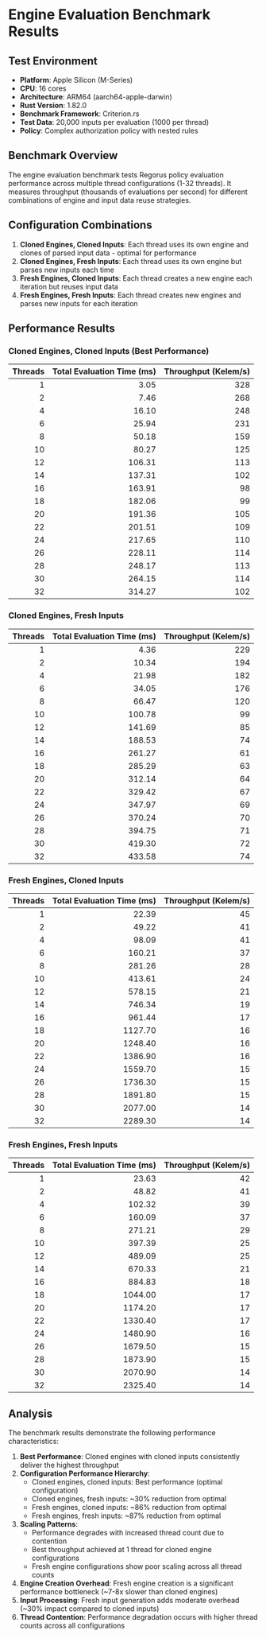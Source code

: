 # Engine Evaluation Benchmark Results

## Test Environment
- **Platform**: Apple Silicon (M-Series)
- **CPU**: 16 cores
- **Architecture**: ARM64 (aarch64-apple-darwin)
- **Rust Version**: 1.82.0
- **Benchmark Framework**: Criterion.rs
- **Test Data**: 20,000 inputs per evaluation (1000 per thread)
- **Policy**: Complex authorization policy with nested rules

## Benchmark Overview

The engine evaluation benchmark tests Regorus policy evaluation performance across multiple thread configurations (1-32 threads). It measures throughput (thousands of evaluations per second) for different combinations of engine and input data reuse strategies.

## Configuration Combinations

1. **Cloned Engines, Cloned Inputs**: Each thread uses its own engine and clones of parsed input data - optimal for performance
2. **Cloned Engines, Fresh Inputs**: Each thread uses its own engine but parses new inputs each time
3. **Fresh Engines, Cloned Inputs**: Each thread creates a new engine each iteration but reuses input data
4. **Fresh Engines, Fresh Inputs**: Each thread creates new engines and parses new inputs for each iteration

## Performance Results

### Cloned Engines, Cloned Inputs (Best Performance)
| Threads | Total Evaluation Time (ms) | Throughput (Kelem/s) |
|--------:|---------------------------:|---------------------:|
|       1 |                       3.05 |                  328 |
|       2 |                       7.46 |                  268 |
|       4 |                      16.10 |                  248 |
|       6 |                      25.94 |                  231 |
|       8 |                      50.18 |                  159 |
|      10 |                      80.27 |                  125 |
|      12 |                     106.31 |                  113 |
|      14 |                     137.31 |                  102 |
|      16 |                     163.91 |                   98 |
|      18 |                     182.06 |                   99 |
|      20 |                     191.36 |                  105 |
|      22 |                     201.51 |                  109 |
|      24 |                     217.65 |                  110 |
|      26 |                     228.11 |                  114 |
|      28 |                     248.17 |                  113 |
|      30 |                     264.15 |                  114 |
|      32 |                     314.27 |                  102 |

### Cloned Engines, Fresh Inputs
| Threads | Total Evaluation Time (ms) | Throughput (Kelem/s) |
|--------:|---------------------------:|---------------------:|
|       1 |                       4.36 |                  229 |
|       2 |                      10.34 |                  194 |
|       4 |                      21.98 |                  182 |
|       6 |                      34.05 |                  176 |
|       8 |                      66.47 |                  120 |
|      10 |                     100.78 |                   99 |
|      12 |                     141.69 |                   85 |
|      14 |                     188.53 |                   74 |
|      16 |                     261.27 |                   61 |
|      18 |                     285.29 |                   63 |
|      20 |                     312.14 |                   64 |
|      22 |                     329.42 |                   67 |
|      24 |                     347.97 |                   69 |
|      26 |                     370.24 |                   70 |
|      28 |                     394.75 |                   71 |
|      30 |                     419.30 |                   72 |
|      32 |                     433.58 |                   74 |

### Fresh Engines, Cloned Inputs
| Threads | Total Evaluation Time (ms) | Throughput (Kelem/s) |
|--------:|---------------------------:|---------------------:|
|       1 |                      22.39 |                   45 |
|       2 |                      49.22 |                   41 |
|       4 |                      98.09 |                   41 |
|       6 |                     160.21 |                   37 |
|       8 |                     281.26 |                   28 |
|      10 |                     413.61 |                   24 |
|      12 |                     578.15 |                   21 |
|      14 |                     746.34 |                   19 |
|      16 |                     961.44 |                   17 |
|      18 |                    1127.70 |                   16 |
|      20 |                    1248.40 |                   16 |
|      22 |                    1386.90 |                   16 |
|      24 |                    1559.70 |                   15 |
|      26 |                    1736.30 |                   15 |
|      28 |                    1891.80 |                   15 |
|      30 |                    2077.00 |                   14 |
|      32 |                    2289.30 |                   14 |

### Fresh Engines, Fresh Inputs
| Threads | Total Evaluation Time (ms) | Throughput (Kelem/s) |
|--------:|---------------------------:|---------------------:|
|       1 |                      23.63 |                   42 |
|       2 |                      48.82 |                   41 |
|       4 |                     102.32 |                   39 |
|       6 |                     160.09 |                   37 |
|       8 |                     271.21 |                   29 |
|      10 |                     397.39 |                   25 |
|      12 |                     489.09 |                   25 |
|      14 |                     670.33 |                   21 |
|      16 |                     884.83 |                   18 |
|      18 |                    1044.00 |                   17 |
|      20 |                    1174.20 |                   17 |
|      22 |                    1330.40 |                   17 |
|      24 |                    1480.90 |                   16 |
|      26 |                    1679.50 |                   15 |
|      28 |                    1873.90 |                   15 |
|      30 |                    2070.90 |                   14 |
|      32 |                    2325.40 |                   14 |

## Analysis

The benchmark results demonstrate the following performance characteristics:

1. **Best Performance**: Cloned engines with cloned inputs consistently deliver the highest throughput
2. **Configuration Performance Hierarchy**:
   - Cloned engines, cloned inputs: Best performance (optimal configuration)
   - Cloned engines, fresh inputs: ~30% reduction from optimal
   - Fresh engines, cloned inputs: ~86% reduction from optimal
   - Fresh engines, fresh inputs: ~87% reduction from optimal
3. **Scaling Patterns**: 
   - Performance degrades with increased thread count due to contention
   - Best throughput achieved at 1 thread for cloned engine configurations
   - Fresh engine configurations show poor scaling across all thread counts
4. **Engine Creation Overhead**: Fresh engine creation is a significant performance bottleneck (~7-8x slower than cloned engines)
5. **Input Processing**: Fresh input generation adds moderate overhead (~30% impact compared to cloned inputs)
6. **Thread Contention**: Performance degradation occurs with higher thread counts across all configurations
